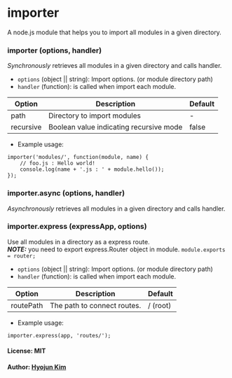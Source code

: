 # importer

A node.js module that helps you to import all modules in a given directory.

### importer (options, handler)
_Synchronously_ retrieves all modules in a given directory and calls handler.

* `options` (object || string): Import options. (or module directory path)
* `handler` (function): is called when import each module.

Option    | Description                             | Default
-------   | --------------------------------------- | ---------
path      | Directory to import modules             | -
recursive | Boolean value indicating recursive mode | false

* Example usage:
```
importer('modules/', function(module, name) {
    // foo.js : Hello world!
    console.log(name + '.js : ' + module.hello());
});
```

### importer.async (options, handler)
_Asynchronously_ retrieves all modules in a given directory and calls handler.

### importer.express (expressApp, options)
Use all modules in a directory as a express route. <br/>
***NOTE:*** you need to export express.Router object in module. ```module.exports = router;```

* `options` (object || string): Import options. (or module directory path)
* `handler` (function): is called when import each module.

Option    | Description                             | Default
-------   | --------------------------------------- | ---------
routePath | The path to connect routes.             | / (root)

* Example usage:
```
importer.express(app, 'routes/');
```

#### License: MIT
#### Author: [Hyojun Kim](http://github.com/retail3210)
